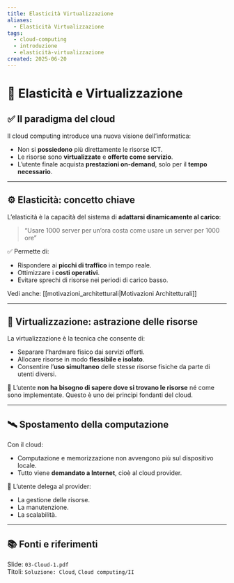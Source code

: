 ```yaml
---
title: Elasticità Virtualizzazione
aliases:
  - Elasticità Virtualizzazione
tags:
  - cloud-computing
  - introduzione
  - elasticità-virtualizzazione
created: 2025-06-20
---
```

# 🧬 Elasticità e Virtualizzazione

## ✅ Il paradigma del cloud

Il cloud computing introduce una nuova visione dell’informatica:

- Non si **possiedono** più direttamente le risorse ICT.
- Le risorse sono **virtualizzate** e **offerte come servizio**.
- L’utente finale acquista **prestazioni on-demand**, solo per il **tempo necessario**.

---

## ⚙️ Elasticità: concetto chiave

L’elasticità è la capacità del sistema di **adattarsi dinamicamente al carico**:

> “Usare 1000 server per un’ora costa come usare un server per 1000 ore”

✅ Permette di:

- Rispondere ai **picchi di traffico** in tempo reale.
- Ottimizzare i **costi operativi**.
- Evitare sprechi di risorse nei periodi di carico basso.

Vedi anche: [[motivazioni_architetturali|Motivazioni Architetturali]]

---

## 🧩 Virtualizzazione: astrazione delle risorse

La virtualizzazione è la tecnica che consente di:

- Separare l’hardware fisico dai servizi offerti.
- Allocare risorse in modo **flessibile e isolato**.
- Consentire l’**uso simultaneo** delle stesse risorse fisiche da parte di utenti diversi.

📌 L’utente **non ha bisogno di sapere dove si trovano le risorse** né come sono implementate. Questo è uno dei principi fondanti del cloud.

---

## 🛰️ Spostamento della computazione

Con il cloud:

- Computazione e memorizzazione non avvengono più sul dispositivo locale.
- Tutto viene **demandato a Internet**, cioè al cloud provider.

🔐 L’utente delega al provider:
- La gestione delle risorse.
- La manutenzione.
- La scalabilità.

---

## 📚 Fonti e riferimenti  
Slide: `03-Cloud-1.pdf`  
Titoli: `Soluzione: Cloud`, `Cloud computing/II`  
